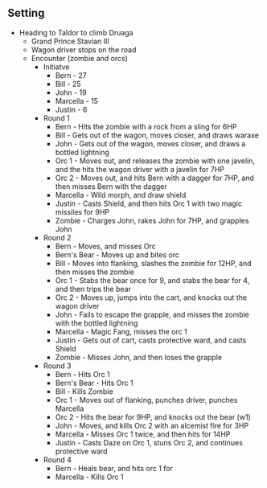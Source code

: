 ## Setting
* Heading to Taldor to climb Druaga 
  * Grand Prince Stavian III
  * Wagon driver stops on the road
  * Encounter (zombie and orcs)
    * Initiatve
      * Bern - 27
      * Bill - 25
      * John - 19
      * Marcella - 15
      * Justin - 6
    * Round 1
      * Bern - Hits the zombie with a rock from a sling for 6HP
      * Bill - Gets out of the wagon, moves closer, and draws waraxe
      * John - Gets out of the wagon, moves closer, and draws a bottled lightning
      * Orc 1 - Moves out, and releases the zombie with one javelin, and the hits the wagon driver with a javelin for 7HP
      * Orc 2 - Moves out, and hits Bern with a dagger for 7HP,  and then misses Bern with the dagger
      * Marcella - Wild morph, and draw shield
      * Justin - Casts Shield, and then hits Orc 1 with two magic missiles for 9HP
      * Zombie - Charges John, rakes John for 7HP, and grapples John 
    * Round 2
      * Bern - Moves, and misses Orc
      * Bern's Bear - Moves up and bites orc
      * Bill - Moves into flanking, slashes the zombie for 12HP, and then misses the zombie
      * Orc 1 - Stabs the bear once for 9, and stabs the bear for 4, and then trips the bear
      * Orc 2 - Moves up, jumps into the cart, and knocks out the wagon driver
      * John - Fails to escape the grapple, and misses the zombie with the bottled lightning
      * Marcella - Magic Fang, misses the orc 1
      * Justin - Gets out of cart, casts protective ward, and casts Shield
      * Zombie - Misses John, and then loses the grapple
    * Round 3
      * Bern - Hits Orc 1 
      * Bern's Bear - Hits Orc 1 
      * Bill - Kills Zombie
      * Orc 1 - Moves out of flanking, punches driver, punches Marcella
      * Orc 2 - Hits the bear for 9HP, and knocks out the bear (w1)
      * John - Moves, and kills Orc 2 with an alcemist fire for 3HP
      * Marcella - Misses Orc 1 twice, and then hits for 14HP
      * Justin - Casts Daze on Orc 1, stuns Orc 2, and continues protective ward
    * Round 4
      * Bern - Heals bear, and hits orc 1 for 
      * Marcella - Kills Orc 1
